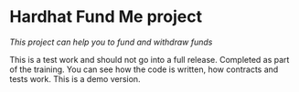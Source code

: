 # Hardhat Fund Me project

*This project can help you to fund and withdraw funds*

This is a test work and should not go into a full release. Completed as part of the training. You can see how the code is written, how contracts and tests work. This is a demo version.